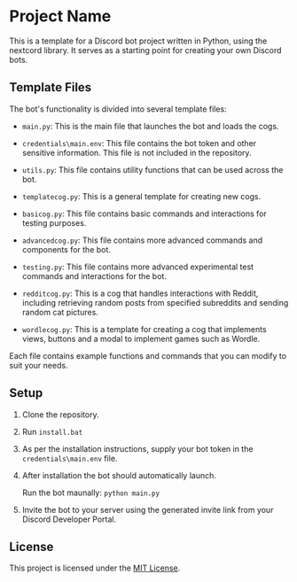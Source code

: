 # Project Name

This is a template for a Discord bot project written in Python, using the nextcord library. It serves as a starting point for creating your own Discord bots.

## Template Files

The bot's functionality is divided into several template files:

- `main.py`: This is the main file that launches the bot and loads the cogs.
- `credentials\main.env`: This file contains the bot token and other sensitive information. This file is not included in the repository.
- `utils.py`: This file contains utility functions that can be used across the bot.

- `templatecog.py`: This is a general template for creating new cogs.
- `basicog.py`: This file contains basic commands and interactions for testing purposes.
- `advancedcog.py`: This file contains more advanced commands and components for the bot.
- `testing.py`: This file contains more advanced experimental test commands and interactions for the bot.
- `redditcog.py`: This is a cog that handles interactions with Reddit, including retrieving random posts from specified subreddits and sending random cat pictures.
- `wordlecog.py`: This is a template for creating a cog that implements views, buttons and a modal to implement games such as Wordle.


Each file contains example functions and commands that you can modify to suit your needs.

## Setup

1. Clone the repository.
2. Run `install.bat`
3. As per the installation instructions, supply your bot token in the `credentials\main.env` file.
4. After installation the bot should automatically launch. 

    Run the bot maunally: `python main.py`

5. Invite the bot to your server using the generated invite link from your Discord Developer Portal.

## License

This project is licensed under the [MIT License](https://opensource.org/licenses/MIT).